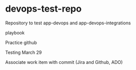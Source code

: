 # devops-test-repo

Repository to test app-devops and app-devops-integrations

playbook

Practice github 

Testing
March 29

Associate work item with commit (Jira and Github, ADO)
